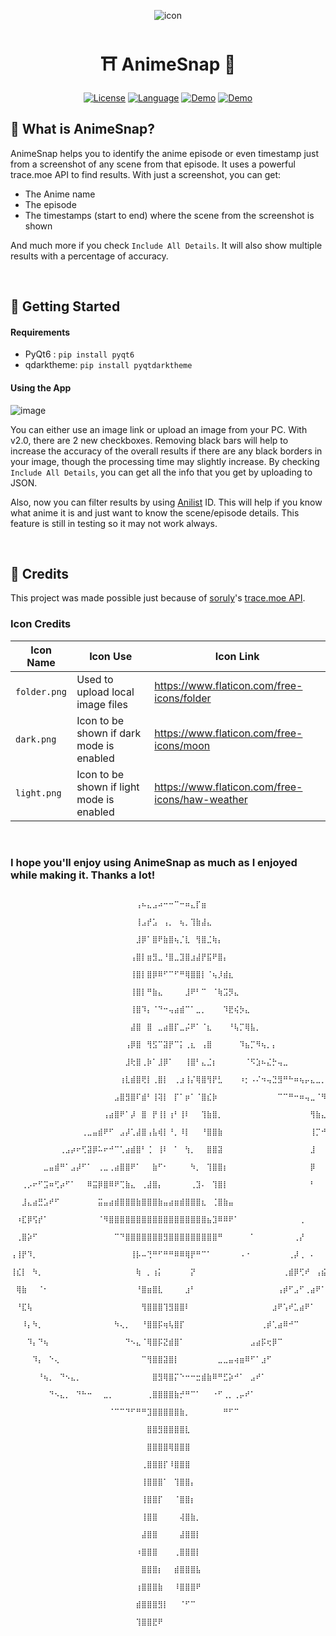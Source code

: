<div align="center">

![icon](https://github.com/user-attachments/assets/e7244321-0452-4a9d-b24d-1b70eedb16e7)

</div>

<h1 align="center">⛩️ AnimeSnap 🍥</h1>

<div align="center">
  
  <a href="https://opensource.org/licenses/MIT">![License](https://img.shields.io/badge/License-MIT-yellow)</a>
  <a href="https://opensource.org/">![Language](https://img.shields.io/badge/Open-Source-blue)</a>
  <a href="https://github.com/rohankishore/AnimeSnap/releases">![Demo](https://img.shields.io/badge/Download-Now-indigo)</a>
  <a href="https://www.fiverr.com/rohancodespy/">![Demo](https://img.shields.io/badge/Fiverr-Hire-green)</a>
</div>

## 🍜 What is AnimeSnap?
AnimeSnap helps you to identify the anime episode or even timestamp just from a screenshot of any scene from that episode. It uses a powerful trace.moe API to find results. With just a screenshot, you can get:
- The Anime name
- The episode
- The timestamps (start to end) where the scene from the screenshot is shown
  
And much more if you check `Include All Details`. It will also show multiple results with a percentage of accuracy.

<br>

## 👒 Getting Started

#### Requirements
- PyQt6 : `pip install pyqt6`
- qdarktheme:  `pip install pyqtdarktheme`

#### Using the App

![image](https://github.com/user-attachments/assets/fc462b43-856f-410c-b998-f6841e2fd7df)

You can either use an image link or upload an image from your PC. With v2.0, there are 2 new checkboxes. Removing black bars will help to increase the accuracy of the overall results if there are any black borders in your image, though the processing time may slightly increase. By checking `Include All Details`, you can get all the info that you get by uploading to JSON. 

Also, now you can filter results by using [Anilist](https://anilist.co/) ID. This will help if you know what anime it is and just want to know the scene/episode details. This feature is still in testing so it may not work always.

<br>


## 💖 Credits

This project was made possible just because of [soruly](https://github.com/soruly)'s [trace.moe API](https://github.com/soruly/trace.moe-api).

### Icon Credits

| Icon Name    | Icon Use                                  | Icon Link                                       |
|--------------|-------------------------------------------|-------------------------------------------------|
| `folder.png` | Used to upload local image files          | https://www.flaticon.com/free-icons/folder      |
| `dark.png`   | Icon to be shown if dark mode is enabled  | https://www.flaticon.com/free-icons/moon        |
| `light.png`  | Icon to be shown if light mode is enabled | https://www.flaticon.com/free-icons/haw-weather |

<br>


### I hope you'll enjoy using AnimeSnap as much as I enjoyed while making it. Thanks a lot!


```
                    ⠀⠀⠀⠀⠀⠀⠀⠀⠀⠀⠀⠀⠀⠀⠀⠀⠀⠀⠀⠀⠀⠀⠀⢠⠦⣄⣠⠴⠒⠒⠉⠒⠶⣄⡏⣶⠀⠀⠀⠀⠀⠀⠀⠀⠀⠀⠀⠀⠀⠀⠀⠀⠀⠀⠀⠀⠀⠀⠀⠀⠀⠀
                    ⠀⠀⠀⠀⠀⠀⠀⠀⠀⠀⠀⠀⠀⠀⠀⠀⠀⠀⠀⠀⠀⠀⠀⢸⣠⡞⣡⠀⢠⡀⠀⢦⡀⢹⣷⣼⣄⠀⠀⠀⠀⠀⠀⠀⠀⠀⠀⠀⠀⠀⠀⠀⠀⠀⠀⠀⠀⠀⠀⠀⠀⠀
                    ⠀⠀⠀⠀⠀⠀⠀⠀⠀⠀⠀⠀⠀⠀⠀⠀⠀⠀⠀⠀⠀⠀⠀⣸⡿⠁⣿⠟⣷⣿⢦⡈⣇⠀⢻⣿⣈⢷⡄⠀⠀⠀⠀⠀⠀⠀⠀⠀⠀⠀⠀⠀⠀⠀⠀⠀⠀⠀⠀⠀⠀⠀
                    ⠀⠀⠀⠀⠀⠀⠀⠀⠀⠀⠀⠀⠀⠀⠀⠀⠀⠀⠀⠀⠀⠀⢠⣿⡇⣶⣻⣀⠘⣿⣀⣹⣿⣰⣼⡟⣯⠟⣿⡄⠀⠀⠀⠀⠀⠀⠀⠀⠀⠀⠀⠀⠀⠀⠀⠀⠀⠀⠀⠀⠀⠀
                    ⠀⠀⠀⠀⠀⠀⠀⠀⠀⠀⠀⠀⠀⠀⠀⠀⠀⠀⠀⠀⠀⠀⢸⣿⡇⣿⡿⠿⠋⠉⠋⠛⢿⣿⣿⡇⠈⢦⡸⣾⣆⠀⠀⠀⠀⠀⠀⠀⠀⠀⠀⠀⠀⠀⠀⠀⠀⠀⠀⠀⠀⠀
                    ⠀⠀⠀⠀⠀⠀⠀⠀⠀⠀⠀⠀⠀⠀⠀⠀⠀⠀⠀⠀⠀⠀⢸⣿⡇⠛⣷⣄⠀⠀⠀⠀⣸⠟⠃⠉⠀⠈⢷⣩⡻⣄⠀⠀⠀⠀⠀⠀⠀⠀⠀⠀⠀⠀⠀⠀⠀⠀⠀⠀⠀⠀
                    ⠀⠀⠀⠀⠀⠀⠀⠀⠀⠀⠀⠀⠀⠀⠀⠀⠀⠀⠀⠀⠀⠀⢸⣿⠹⡄⠈⠙⠒⢤⣴⣾⠉⠁⣀⡀⠀⠀⠀⠹⣟⢮⡳⣄⠀⠀⠀⠀⠀⠀⠀⠀⠀⠀⠀⠀⠀⠀⠀⠀⠀⠀
                    ⠀⠀⠀⠀⠀⠀⠀⠀⠀⠀⠀⠀⠀⠀⠀⠀⠀⠀⠀⠀⠀⠀⣼⣿⠀⣿⠀⣀⣴⣿⡏⣀⡬⠟⠁⠈⣆⠀⠀⠀⠘⢧⡉⢿⣧⡀⠀⠀⠀⠀⠀⠀⠀⠀⠀⠀⠀⠀⠀⠀⠀⠀
                    ⠀⠀⠀⠀⠀⠀⠀⠀⠀⠀⠀⠀⠀⠀⠀⠀⠀⠀⠀⠀⠀⢠⡿⣿⠀⢻⣫⠉⣽⡟⠉⡅⢀⣆⠀⢠⣿⠀⠀⠀⠀⠀⠹⣦⡉⠻⢦⡀⡄⠀⠀⠀⠀⠀⠀⠀⠀⠀⠀⠀⠀⠀
                    ⠀⠀⠀⠀⠀⠀⠀⠀⠀⠀⠀⠀⠀⠀⠀⠀⠀⠀⠀⠀⠀⣸⢗⣿⢀⡷⠁⣸⡿⠁⠀⠀⢸⣿⠃⣄⣈⡆⠀⠀⠀⠀⠀⠈⠫⣱⠦⣌⡓⢤⣀⠀⠀⠀⠀⠀⠀⠀⠀⠀⠀⠀
                    ⠀⠀⠀⠀⠀⠀⠀⠀⠀⠀⠀⠀⠀⠀⠀⠀⠀⠀⠀⠀⢰⣇⣾⣿⢟⡇⢀⣿⡇⠀⢀⣰⢸⡌⢿⣿⢻⡟⣃⠀⠀⠀⠰⡂⠠⠌⠲⢤⣙⣻⠛⠓⠶⢦⡤⣄⣀⡀⠀⠀⠀⠀
                    ⠀⠀⠀⠀⠀⠀⠀⠀⠀⠀⠀⠀⠀⠀⠀⠀⠀⠀⠀⣠⣿⣻⣿⠏⣾⠃⢸⢽⡇⠀⡏⠁⡶⠁⠈⣿⣎⡷⠀⠀⠀⠀⠀⠀⠀⠀⠀⠀⠀⠉⠉⠛⠒⠶⢤⣀⠈⠻⣄⠀⠀⠀
                    ⠀⠀⠀⠀⠀⠀⠀⠀⠀⠀⠀⠀⠀⠀⠀⠀⠀⢠⣴⣿⠟⠁⡼⠀⣿⠀⡟⢸⡇⢰⠃⢸⠇⠀⠀⢹⣷⣿⡀⠀⠀⠀⠀⠀⠀⠀⠀⠀⠀⠀⠀⠀⠀⠀⠀⢻⣷⣄⠘⣧⠀⠀
                    ⠀⠀⠀⠀⠀⠀⠀⠀⠀⠀⠀⠀⠀⢀⣀⣤⣾⠟⠋⠀⣠⡼⢁⣼⣿⢠⣧⢾⡇⠘⡀⠸⡇⠀⠀⠘⣿⣿⣷⠀⠀⠀⠀⠀⠀⠀⠀⠀⠀⠀⠀⠀⠀⠀⠀⢸⡉⠚⢧⠹⣷⠀
                    ⠀⠀⠀⠀⠀⠀⠀⠀⠀⢀⣠⡴⠖⢋⣽⡿⠥⠖⠚⠉⢁⣴⣾⣿⠃⢈⠀⢸⠇⠀⠁⠀⢳⡀⠀⠀⣿⣿⣽⠀⠀⠀⠀⠀⠀⠀⠀⠀⠀⠀⠀⠀⠀⠀⠀⣸⠀⠀⠘⢧⡇⠀
                    ⠀⠀⠀⠀⠀⠀⣀⣤⣾⠛⠁⣠⡼⠋⠁⠀⢀⣀⢀⣴⣿⣿⠟⠁⠀⠀⣷⠋⠂⠀⠀⠀⠀⠳⡀⠀⢹⣿⣿⡆⠀⠀⠀⠀⠀⠀⠀⠀⠀⠀⠀⠀⠀⠀⠀⡿⠀⠀⠀⢸⠧⠀
                    ⠀⠀⢀⡠⠖⠋⣩⠶⢋⡴⠋⠁⠀⠀⠿⣭⡿⣿⠿⠟⢉⣷⣄⠀⢀⣼⣿⡄⠀⠀⠀⠀⠀⢀⣹⠄⠀⢹⣿⡇⠀⠀⠀⠀⠀⠀⠀⠀⠀⠀⠀⠀⠀⠀⠀⠃⠀⠀⠀⠀⠐⡧
                    ⠀⠀⣸⣄⣴⣛⣡⠞⠋⠀⠀⠀⠀⠀⠀⠀⣭⣤⣴⣾⣿⣿⣿⣷⣿⣿⣿⣷⣤⣴⣶⣾⣿⣿⣿⣆⠀⢈⣿⣷⣤⠀⠀⠀⠀⠀⠀⠀⠀⠀⠀⠀⠀⠀⠀⠀⠀⠀⠀⠀⠸⢑
                    ⠀⠰⣏⡿⢫⡞⠁⠀⠀⠀⠀⠀⠀⠀⠀⠀⠈⠻⣿⣿⣿⣿⣿⣿⣿⣿⣿⣿⣿⣿⣿⣿⣿⣿⣿⣿⣦⣹⠿⠿⠟⠁⠀⠀⠀⠀⠀⠀⠀⠀⠀⠀⠀⢀⠀⠀⠀⠀⠀⠀⠀⢀
                    ⠀⢀⣿⡵⠋⠀⠀⠀⠀⠀⠀⠀⠀⠀⠀⠀⠀⠀⠀⠉⠙⣿⣿⣿⣿⣿⣿⣿⣻⣿⣿⣿⣿⣿⣿⣿⣿⣿⠛⠀⠀⠀⠀⠀⠁⠀⠀⠀⠀⠀⠀⠀⢀⡜⠀⠀⠀⠀⠀⠀⢀⠎
                    ⢠⢸⡟⠹⡀⠀⠀⠀⠀⠀⠀⠀⠀⠀⠀⠀⠀⠀⠀⠀⠀⠀⢸⡧⠤⢙⠛⠋⠛⠛⠿⠿⢿⡟⠛⠉⠁⠀⠀⠀⠀⠀⠠⠐⠀⠀⠀⠀⠀⠀⠀⢀⡼⢀⠀⠄⠀⠀⡀⡀⠀⠀
                    ⢸⣎⡇⠀⠳⡀⠀⠀⠀⠀⠀⠀⠀⠀⠀⠀⠀⠀⠀⠀⠀⠀⠀⢷⠀⡀⢰⡅⠀⠀⠀⠀⠀⡝⠀⠀⠀⠀⠀⠀⠀⠀⠀⠀⠀⠀⠀⠀⠀⠀⢀⣾⡿⢋⠞⠀⢠⣮⠎⠀⠀⠀
                    ⠀⢿⣷⠀⠀⠈⠂⠀⠀⠀⠀⠀⠀⠀⠀⠀⠀⠀⠀⠀⠀⠀⠀⠘⣿⣶⣿⣇⠀⠀⠀⠀⣰⠃⠀⠀⠀⠀⠀⠀⠀⠀⠀⠀⠀⠀⠀⠀⠀⢠⡾⠋⣠⠋⢀⣴⠟⠁⠀⠀⠀⠀
                    ⠀⠘⣏⢧⠀⠀⠀⠀⠀⠀⠀⠀⠀⠀⠀⠀⠀⠀⠀⠀⠀⠀⠀⠀⢻⣿⣿⣿⢹⣻⣿⣿⠇⠀⠀⠀⠀⠀⠀⠀⠀⠀⠀⠀⠀⠀⠀⠀⣰⠟⢡⠞⣁⣴⠟⠁⠀⠀⠀⠀⠀⠀
                    ⠀⠀⠸⡄⠳⡀⠀⠀⠀⠀⠀⠀⠀⠀⠀⠀⠀⠀⠀⠳⢄⡀⠀⠀⠘⣿⣿⡯⢶⢧⣿⡏⠀⠀⠀⠀⠀⠀⠀⠀⠀⠀⠀⠀⠀⠀⢀⡾⢁⣴⠿⠚⠉⠀⠀⠀⠀⠀⠀⠀⠀⠀
                    ⠀⠀⠀⠹⡄⠙⢦⠀⠀⠀⠀⠀⠀⠀⠀⠀⠀⠀⠀⠀⠀⠙⠢⣄⠈⢿⣿⡯⣝⣾⣿⠁⠀⠀⠀⠀⠀⠀⠀⠀⠀⠀⠀⠀⣠⣴⡯⢖⡿⠉⠀⠀⠀⠀⠀⠀⠀⠀⠀⠀⠀⠀
                    ⠀⠀⠀⠀⠹⡄⠀⠑⢄⠀⠀⠀⠀⠀⠀⠀⠀⠀⠀⠀⠀⠀⠀⠀⠉⢻⣿⣿⣽⣿⡇⠀⠀⠀⠀⠀⠀⠀⣀⣀⣤⢴⣶⠿⠋⠁⣰⠋⠀⠀⠀⠀⠀⠀⠀⠀⠀⠀⠀⠀⠀⠀
                    ⠀⠀⠀⠀⠀⠘⢦⡀⠀⠙⠢⣄⡀⠀⠀⠀⠀⠀⠀⠀⠀⠀⠀⠀⠀⠀⣿⣻⢿⣿⡍⠑⠒⠒⣒⣾⣷⠿⠛⣋⡵⠚⠁⠀⣠⠞⠁⠀⠀⠀⠀⠀⠀⠀⠀⠀⠀⠀⠀⠀⠀⠀
                    ⠀⠀⠀⠀⠀⠀⠀⠙⠢⣄⡀⠀⠙⠓⠒⠀⠀⣀⡀⠀⠀⠀⠀⠀⠀⢀⣿⣿⣿⣿⣷⡚⠛⠉⠁⠀⠀⠐⠋⢀⡀⢀⡤⠞⠁⠀⠀⠀⠀⠀⠀⠀⠀⠀⠀⠀⠀⠀⠀⠀⠀⠀
                    ⠀⠀⠀⠀⠀⠀⠀⠀⠀⠀⠀⠀⠀⠀⠀⠀⠀⠀⠈⠉⠉⠙⠋⠛⠛⣹⣿⣿⣿⣿⣿⣷⡀⠀⠀⠀⠀⠀⠀⠛⠋⠉⠀⠀⠀⠀⠀⠀⠀⠀⠀⠀⠀⠀⠀⠀⠀⠀⠀⠀⠀⠀
                    ⠀⠀⠀⠀⠀⠀⠀⠀⠀⠀⠀⠀⠀⠀⠀⠀⠀⠀⠀⠀⠀⠀⠀⠀⠀⣿⣿⣻⣿⣿⣿⣿⣇⠀⠀⠀⠀⠀⠀⠀⠀⠀⠀⠀⠀⠀⠀⠀⠀⠀⠀⠀⠀⠀⠀⠀⠀⠀⠀⠀⠀⠀
                    ⠀⠀⠀⠀⠀⠀⠀⠀⠀⠀⠀⠀⠀⠀⠀⠀⠀⠀⠀⠀⠀⠀⠀⠀⠀⣿⣿⣿⣿⢿⣿⣿⣿⠀⠀⠀⠀⠀⠀⠀⠀⠀⠀⠀⠀⠀⠀⠀⠀⠀⠀⠀⠀⠀⠀⠀⠀⠀⠀⠀⠀⠀
                    ⠀⠀⠀⠀⠀⠀⠀⠀⠀⠀⠀⠀⠀⠀⠀⠀⠀⠀⠀⠀⠀⠀⠀⠀⢀⣿⣿⣿⡏⠸⣿⣿⣿⠀⠀⠀⠀⠀⠀⠀⠀⠀⠀⠀⠀⠀⠀⠀⠀⠀⠀⠀⠀⠀⠀⠀⠀⠀⠀⠀⠀⠀
                    ⠀⠀⠀⠀⠀⠀⠀⠀⠀⠀⠀⠀⠀⠀⠀⠀⠀⠀⠀⠀⠀⠀⠀⠀⢸⣿⣿⣿⠁⠀⢹⣿⣿⡄⠀⠀⠀⠀⠀⠀⠀⠀⠀⠀⠀⠀⠀⠀⠀⠀⠀⠀⠀⠀⠀⠀⠀⠀⠀⠀⠀⠀
                    ⠀⠀⠀⠀⠀⠀⠀⠀⠀⠀⠀⠀⠀⠀⠀⠀⠀⠀⠀⠀⠀⠀⠀⠀⢸⣿⣿⡏⠀⠀⠈⣿⣿⡆⠀⠀⠀⠀⠀⠀⠀⠀⠀⠀⠀⠀⠀⠀⠀⠀⠀⠀⠀⠀⠀⠀⠀⠀⠀⠀⠀⠀
                    ⠀⠀⠀⠀⠀⠀⠀⠀⠀⠀⠀⠀⠀⠀⠀⠀⠀⠀⠀⠀⠀⠀⠀⠀⢸⣿⣿⠀⠀⠀⠀⢼⣿⣷⡀⠀⠀⠀⠀⠀⠀⠀⠀⠀⠀⠀⠀⠀⠀⠀⠀⠀⠀⠀⠀⠀⠀⠀⠀⠀⠀⠀
                    ⠀⠀⠀⠀⠀⠀⠀⠀⠀⠀⠀⠀⠀⠀⠀⠀⠀⠀⠀⠀⠀⠀⠀⠀⣼⣿⣿⠀⠀⠀⠀⣼⣿⣿⡇⠀⠀⠀⠀⠀⠀⠀⠀⠀⠀⠀⠀⠀⠀⠀⠀⠀⠀⠀⠀⠀⠀⠀⠀⠀⠀⠀
                    ⠀⠀⠀⠀⠀⠀⠀⠀⠀⠀⠀⠀⠀⠀⠀⠀⠀⠀⠀⠀⠀⠀⠀⠰⣿⣿⣿⠀⠀⠀⢀⣿⣿⣿⡇⠀⠀⠀⠀⠀⠀⠀⠀⠀⠀⠀⠀⠀⠀⠀⠀⠀⠀⠀⠀⠀⠀⠀⠀⠀⠀⠀
                    ⠀⠀⠀⠀⠀⠀⠀⠀⠀⠀⠀⠀⠀⠀⠀⠀⠀⠀⠀⠀⠀⠀⠀⠀⣿⣿⣿⡆⠀⠀⣾⣿⣿⣿⣧⠀⠀⠀⠀⠀⠀⠀⠀⠀⠀⠀⠀⠀⠀⠀⠀⠀⠀⠀⠀⠀⠀⠀⠀⠀⠀⠀
                    ⠀⠀⠀⠀⠀⠀⠀⠀⠀⠀⠀⠀⠀⠀⠀⠀⠀⠀⠀⠀⠀⠀⠀⢰⣿⣿⣿⣷⠀⠀⠸⣿⣿⣿⠟⠀⠀⠀⠀⠀⠀⠀⠀⠀⠀⠀⠀⠀⠀⠀⠀⠀⠀⠀⠀⠀⠀⠀⠀⠀⠀⠀
                    ⠀⠀⠀⠀⠀⠀⠀⠀⠀⠀⠀⠀⠀⠀⠀⠀⠀⠀⠀⠀⠀⠀⠀⣾⣿⣿⣿⣻⡇⠀⠀⠈⠋⠉⠀⠀⠀⠀⠀⠀⠀⠀⠀⠀⠀⠀⠀⠀⠀⠀⠀⠀⠀⠀⠀⠀⠀⠀⠀⠀⠀⠀
                    ⠀⠀⠀⠀⠀⠀⠀⠀⠀⠀⠀⠀⠀⠀⠀⠀⠀⠀⠀⠀⠀⠀⠀⢹⣿⣿⣟⠟⠀⠀⠀⠀⠀⠀⠀⠀⠀⠀⠀⠀⠀⠀⠀⠀⠀⠀⠀⠀⠀⠀⠀⠀⠀⠀⠀⠀⠀⠀⠀⠀⠀⠀
```
